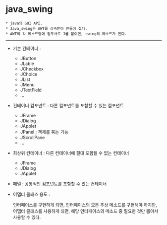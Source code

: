 # java_swing

	* java의 GUI API.
	* Java_swing은 AWT를 상속받아 만들어 졌다.
	* AWT의 각 메소드명에 접두사로 J를 붙이면, swing의 메소드가 된다. 
		
---

* 기본 컨테이너 : 

	* JButton
	* JLable
	* JCheckbox
	* JChoice
	* JList
	* JMenu
	* JTextField 
	* ...


* 컨테이너 컴포넌트 : 다른 컴포넌트를 포함할 수 있는 컴포넌트

	* JFrame
	* JDialog
	* JApplet
	* JPanel : 객체를 묶는 기능		
	* JScrollPane 
	* ...
	

* 최상위 컨테이너 : 다른 컨테이너에 절대 포함될 수 없는 컨테이너

	* JFrame
	* JDialog
	* JApplet
	

* 패널 : 공통적인 컴포넌트를 포함할 수 있는 컨테이너


* 어뎁터 클래스 용도 : 
	
	인터페이스를 구현하게 되면, 인터페이스의 모든 추상 메소드를 구현해야 하지만,
	어뎁터 클래스를 사용하게 되면, 해당 인터페이스의 메소드 중 필요한 것만 뽑아서 사용할 수 있다.
	